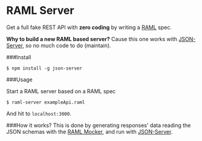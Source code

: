 # RAML Server
Get a full fake REST API with **zero coding** by writing a [RAML](http://raml.org/) spec.

**Why to build a new RAML based server?** Cause this one works with [JSON-Server](https://github.com/typicode/json-server), so no much code to do (maintain).

###Install

```
$ npm install -g json-server
```

###Usage

Start a RAML server based on a RAML spec

```
$ raml-server exampleApi.raml
```

And hit to ```localhost:3000```.

###How it works?
This is done by generating responses' data reading the JSON schemas with the [RAML Mocker](https://github.com/RePoChO/raml-mocker), and run with [JSON-Server](https://github.com/typicode/json-server).
